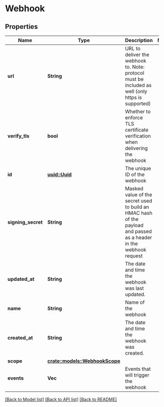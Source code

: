 # Webhook

## Properties

Name | Type | Description | Notes
------------ | ------------- | ------------- | -------------
**url** | **String** | URL to deliver the webhook to. Note: protocol must be included as well (only https is supported) | 
**verify_tls** | **bool** | Whether to enforce TLS certificate verification when delivering the webhook | 
**id** | [**uuid::Uuid**](uuid::Uuid.md) | The unique ID of the webhook | 
**signing_secret** | **String** | Masked value of the secret used to build an HMAC hash of the payload and passed as a header in the webhook request | 
**updated_at** | **String** | The date and time the webhook was last updated. | 
**name** | **String** | Name of the webhook | 
**created_at** | **String** | The date and time the webhook was created. | 
**scope** | [**crate::models::WebhookScope**](Webhook_scope.md) |  | 
**events** | **Vec<String>** | Events that will trigger the webhook | 

[[Back to Model list]](../README.md#documentation-for-models) [[Back to API list]](../README.md#documentation-for-api-endpoints) [[Back to README]](../README.md)



